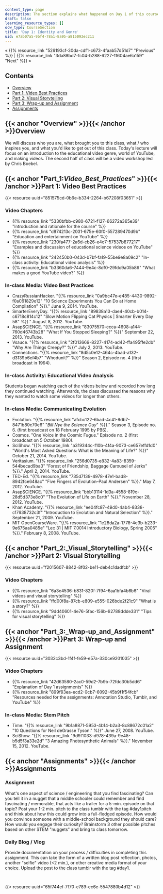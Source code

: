 ```yaml
---
content_type: page
description: The section explains what happened on Day 1 of this course.
draft: false
learning_resource_types: []
ocw_type: CourseSection
title: 'Day 1: Identity and Genre'
uid: e7ab07a5-9bf4-78a1-8a95-a815093ec211
---
```

« {{% resource_link "526193cf-30da-cdf1-c673-4faab57d51d7" "Previous" %}} | {{% resource_link "3da88bd7-fc04-b288-6227-11604ae6a159" "Next" %}} »

## Contents

- [Overview](#Overview)
- [Part 1: Video Best Practices](#Part_1:_Video_Best_Practices_)
- [Part 2: Visual Storytelling](#Part_2:_Visual_Storytelling)
- [Part 3: Wrap-up and Assignment](#Part_3:_Wrap-up_and_Assignment)
- [Assignments](#Assignments)

## {{< anchor "Overview" >}}{{< /anchor >}}Overview

We will discuss who you are, what brought you to this class, what / who inspires you, and what you'd like to get out of this class. Today's lecture will focus on an introduction to the educational video genre, world of YouTube, and making videos. The second half of class will be a video workshop led by Chris Boebel.

## {{< anchor "Part_1:_Video_Best_Practices_" >}}{{< /anchor >}}Part 1: Video Best Practices

{{< resource uuid="851575cd-0b6e-b334-2264-b67208f03651" >}}

### Video Chapters

- {{% resource_link "5330bfbb-c980-6721-f127-66272a365e39" "Introduction and rationale for the course" %}}
- {{% resource_link "d874213c-2031-675e-60f0-557289470d9b" "Education and entertainment on YouTube" %}}
- {{% resource_link "230fa477-2a6d-cb26-e4c7-57537b877217" "Examples and discussion of educational science videos on YouTube" %}}
- {{% resource_link "242450b0-043d-b7bf-fa19-55be9e8a09c2" "In-class activity: Educational video analysis" %}}
- {{% resource_link "b3360da6-7444-9e4c-8df0-29fdc9a05b89" "What makes a good YouTube video?" %}}

### In-class Media: Video Best Practices

- CrazyRussianHacker. "{{% resource_link "0a9bc47e-e485-4430-9892-f0a061829e12" "10 Science Experiments You Can Do at Home Compilation" %}}." June 9, 2014. YouTube.
- SmarterEveryDay. "{{% resource_link "89838a13-dae4-40cb-b014-c6718c814c12" "Slow Motion Flipping Cat Physics | Smarter Every Day 58" %}}." August 8, 2012. YouTube.
- AsapSCIENCE. "{{% resource_link "83075570-ccca-4608-a144-760d46743b28" "What If You Stopped Sleeping?" %}}" September 22, 2013. YouTube.
- Vsauce. "{{% resource_link "2f013669-8227-4174-ad42-ffa495ffe2db" "Why Are Things Creepy?" %}}" July 2, 2013. YouTube.
- Connections. "{{% resource_link "8d5c0e12-464c-4bad-a132-d3139b6ef4b7" "Whodunit?" %}}" Season 2, Episode no. 4 (first broadcast in 1994).

### In-class Activity: Educational Video Analysis

Students began watching each of the videos below and recorded how long they continued watching. Afterwards, the class discussed the reasons why they wanted to watch some videos for longer than others.

### In-class Media: Communicating Evolution

- Evolution. "{{% resource_link "afcbc122-6bad-4c41-8db7-8471b80c70e6" "*Bill Nye the Science Guy*" %}}." Season 3, Episode no. 6. (first broadcast on 18 February 1995 by PBS).
- Cosmos. "One Voice in the Cosmic Fugue." Episode no. 2 (first broadcast on 5 October 1980).
- SciShow. "{{% resource_link "a319344c-f10b-4f4a-9073-ce657effd1d0" "World's Most Asked Questions: What is the Meaning of Life?" %}}" October 21, 2014. YouTube.
- Veritasium. "{{% resource_link "256d0735-e832-4a83-8359-544becad9ba3" "Forest of Friendship, Baggage Carousel of Jerks" %}}." April 2, 2014. YouTube.
- TED-Ed. "{{% resource_link "735d7139-4978-47e1-bad8-8942fce648ac" "Five Fingers of Evolution–Paul Andersen" %}}." May 7, 2012. YouTube.
- AsapSCIENCE. "{{% resource_link "bbb13114-1d3a-4558-819c-28d5d373e8c0" "The Evolution of Life on Earth" %}}." November 28, 2012. YouTube.
- Khan Academy. "{{% resource_link "ee04fc87-49d0-4ab4-8338-c17638732c3f" "Introduction to Evolution and Natural Selection" %}}." September 21, 2009. YouTube.
- MIT OpenCourseWare. "{{% resource_link "1e28da2a-1778-4e3b-b233-9e675aa0485e" "Lec 31 | MIT 7.0014 Introductory Biology, Spring 2005" %}}." February 8, 2008. YouTube.

## {{< anchor "Part_2:_Visual_Storytelling" >}}{{< /anchor >}}Part 2: Visual Storytelling

{{< resource uuid="f2015607-8842-8f02-be11-deb4c1dadfcb" >}}

### Video Chapters

- {{% resource_link "6a3e4536-b831-820f-7f94-6aa1bfa4b6b6" "Viral videos and visual storytelling" %}}
- {{% resource_link "ffd00f8a-87cb-e809-e555-026bde2f21c9" "What is a story?" %}}
- {{% resource_link "9dd40601-4e76-5fac-156b-92788ddde331" "Tips for visual storytelling" %}}

## {{< anchor "Part_3:_Wrap-up_and_Assignment" >}}{{< /anchor >}}Part 3: Wrap-up and Assignment

{{< resource uuid="3032c3bd-1f4f-fe59-e57a-330ce9201035" >}}

### Video Chapters

- {{% resource_link "42d63580-2ac0-59d2-7b9b-72fdc30b5dd6" "Explanation of Day 1 assignments" %}}
- {{% resource_link "899f93ea-ecd2-0cb7-6092-45b9f1f54fcb" "Resources needed for the assignments: Annotation Studio, Tumblr, and YouTube" %}}

### In-class Media: Stem Pitch

- Time. "{{% resource_link "9b1a8871-5953-4b14-b2a3-8c88672c01a2" "10 Questions for Neil deGrasse Tyson." %}}" June 27, 2008. YouTube.
- SciShow. "{{% resource_link "9d9f1033-d978-439a-9e48-b5d5f3a33e2d" "3 Amazing Photosynthetic Animals" %}}." November 15, 2012. YouTube.

## {{< anchor "Assignments" >}}{{< /anchor >}}Assignments

### Assignment

What's one aspect of science / engineering that you find fascinating? Can you tell it in a nugget that a middle schooler could remember and find fascinating / memorable, that acts like a trailer for a 5-min. episode on that topic? Post your 1-2 min. pitch to the class tumblr with the tag #day1pitch and think about how this could grow into a full-fledged episode. How would you convince someone with a middle-school background they should care? How would you engage their curiosity? Brainstorm 3 other possible pitches based on other STEM "nuggets" and bring to class tomorrow.

### Daily Blog / Vlog

Provide documentation on your process / difficulties in completing this assignment. This can take the form of a written blog post reflection, photos, another "selfie" video (\<2 min.), or other creative media format of your choice. Upload the post to the class tumblr with the tag #day1.

 

{{< resource uuid="65f744ef-7f70-e789-ec6e-5547880b4d12" >}}